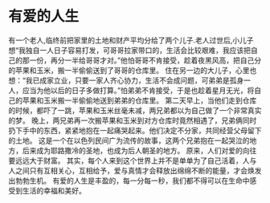 # 有爱的人生
有一个老人,临终前把家里的土地和财产平均分给了两个儿子.老人过世后,小儿子想“我独自一人日子容易打发，可哥哥拉家带口的，生活会比较艰难，我应该把自己的那一份，再分一半给哥哥才对。”他怕哥哥不肯接受，趁着夜黑风高，把自己分的苹果和玉米，搬一半偷偷送到了哥哥的仓库里。 
住在另一边的大儿子，心里也想：“我已成家立业，只要一家人齐心协力，生活不会成问题，可弟弟是孤身一人，应当为他以后的日子多做打算。”怕弟弟不肯接受，于是也趁着星月无光，将自己的苹果和玉米搬一半偷偷地送到弟弟的仓库里。 
第二天早上，当他们走到仓库的时候，都吓了一跳，苹果和玉米丝毫未减，两兄弟都以为自己做了一个非常真实的梦。 
晚上，两兄弟再一次搬苹果和玉米到对方仓库时竟然相遇了，兄弟俩同时扔下手中的东西，紧紧地抱在一起痛哭起来。他们决定不分家，共同经营父母留下的土地。 
这是一个在以色列民间广为流传的故事，这两个兄弟抱在一起哭泣的地方，后来成为耶路撒冷的圣地，也成为后人朝圣的地方。 
原来，人们对爱的向往要远远大于财富。 
其实，每个人来到这个世界上并不是单单为了自己活着，人与人之间只有互相关心，互相给予，爱与真情才会释放出绵绵不断的能量，才会焕发出勃勃生机。 
有爱的人生是丰盈的，每一分每一秒，我们都不得可以在生命中感受到生活的幸福和美好。
  